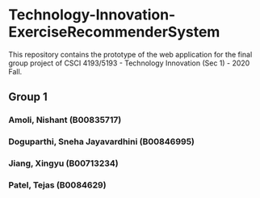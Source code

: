 # Technology-Innovation-ExerciseRecommenderSystem
This repository contains the prototype of the web application for the final group project of CSCI 4193/5193 - Technology Innovation (Sec 1) - 2020 Fall. 

## Group 1
### Amoli, Nishant (B00835717)
### Doguparthi, Sneha Jayavardhini (B00846995)
### Jiang, Xingyu (B00713234) 
### Patel, Tejas (B0084629)
